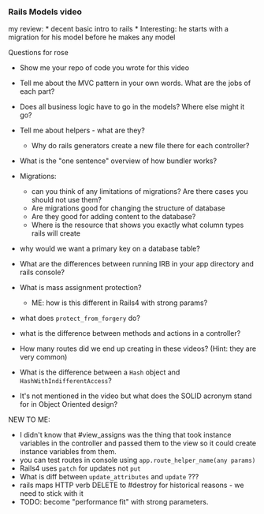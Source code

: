 ### Rails Models video

my review:
    * decent basic intro to rails
    * Interesting: he starts with a migration for his model before he makes any model

Questions for rose

* Show me your repo of code you wrote for this video
* Tell me about the MVC pattern in your own words. What are the jobs of each part?
* Does all business logic have to go in the models? Where else might it go?
* Tell me about helpers - what are they?
    * Why do rails generators create a new file there for each controller?
* What is the "one sentence" overview of how bundler works?
* Migrations:
    * can you think of any limitations of migrations? Are there cases you should not use them?
    * Are migrations good for changing the structure of database
    * Are they good for adding content to the database?
    * Where is the resource that shows you exactly what column types rails will create
* why would we want a primary key on a database table?

* What are the differences between running IRB in your app directory and rails console?
* What is mass assignment protection?
    * ME: how is this different in Rails4 with strong params?
* what does `protect_from_forgery` do?
* what is the difference between methods and actions in a controller?
* How many routes did we end up creating in these videos? (Hint: they are very common)
* What is the difference between a `Hash` object and `HashWithIndifferentAccess`?
* It's not mentioned in the video but what does the SOLID acronym stand for in Object Oriented design?

NEW TO ME:
* I didn't know that #view_assigns was the thing that took instance variables in the controller and passed them to the view so it could create instance variables from them.
* you can test routes in console using `app.route_helper_name(any params)`
* Rails4 uses `patch` for updates not `put`
* What is diff between `update_attributes` and `update` ???
* rails maps HTTP verb DELETE to #destroy for historical reasons - we need to stick with it
* TODO: become "performance fit" with strong parameters.


